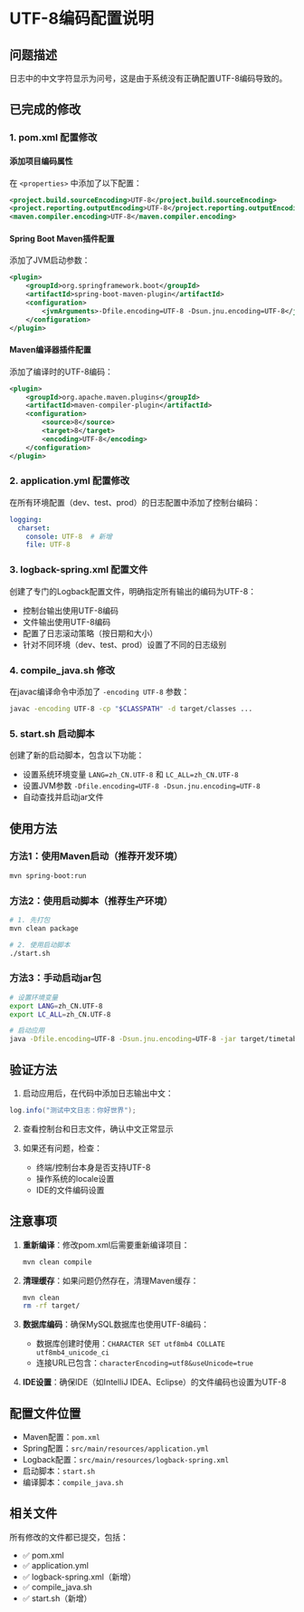 # UTF-8编码配置说明

## 问题描述
日志中的中文字符显示为问号，这是由于系统没有正确配置UTF-8编码导致的。

## 已完成的修改

### 1. pom.xml 配置修改

#### 添加项目编码属性
在 `<properties>` 中添加了以下配置：
```xml
<project.build.sourceEncoding>UTF-8</project.build.sourceEncoding>
<project.reporting.outputEncoding>UTF-8</project.reporting.outputEncoding>
<maven.compiler.encoding>UTF-8</maven.compiler.encoding>
```

#### Spring Boot Maven插件配置
添加了JVM启动参数：
```xml
<plugin>
    <groupId>org.springframework.boot</groupId>
    <artifactId>spring-boot-maven-plugin</artifactId>
    <configuration>
        <jvmArguments>-Dfile.encoding=UTF-8 -Dsun.jnu.encoding=UTF-8</jvmArguments>
    </configuration>
</plugin>
```

#### Maven编译器插件配置
添加了编译时的UTF-8编码：
```xml
<plugin>
    <groupId>org.apache.maven.plugins</groupId>
    <artifactId>maven-compiler-plugin</artifactId>
    <configuration>
        <source>8</source>
        <target>8</target>
        <encoding>UTF-8</encoding>
    </configuration>
</plugin>
```

### 2. application.yml 配置修改

在所有环境配置（dev、test、prod）的日志配置中添加了控制台编码：
```yaml
logging:
  charset:
    console: UTF-8  # 新增
    file: UTF-8
```

### 3. logback-spring.xml 配置文件

创建了专门的Logback配置文件，明确指定所有输出的编码为UTF-8：
- 控制台输出使用UTF-8编码
- 文件输出使用UTF-8编码
- 配置了日志滚动策略（按日期和大小）
- 针对不同环境（dev、test、prod）设置了不同的日志级别

### 4. compile_java.sh 修改

在javac编译命令中添加了 `-encoding UTF-8` 参数：
```bash
javac -encoding UTF-8 -cp "$CLASSPATH" -d target/classes ...
```

### 5. start.sh 启动脚本

创建了新的启动脚本，包含以下功能：
- 设置系统环境变量 `LANG=zh_CN.UTF-8` 和 `LC_ALL=zh_CN.UTF-8`
- 设置JVM参数 `-Dfile.encoding=UTF-8 -Dsun.jnu.encoding=UTF-8`
- 自动查找并启动jar文件

## 使用方法

### 方法1：使用Maven启动（推荐开发环境）
```bash
mvn spring-boot:run
```

### 方法2：使用启动脚本（推荐生产环境）
```bash
# 1. 先打包
mvn clean package

# 2. 使用启动脚本
./start.sh
```

### 方法3：手动启动jar包
```bash
# 设置环境变量
export LANG=zh_CN.UTF-8
export LC_ALL=zh_CN.UTF-8

# 启动应用
java -Dfile.encoding=UTF-8 -Dsun.jnu.encoding=UTF-8 -jar target/timetable-backend-*.jar
```

## 验证方法

1. 启动应用后，在代码中添加日志输出中文：
```java
log.info("测试中文日志：你好世界");
```

2. 查看控制台和日志文件，确认中文正常显示

3. 如果还有问题，检查：
   - 终端/控制台本身是否支持UTF-8
   - 操作系统的locale设置
   - IDE的文件编码设置

## 注意事项

1. **重新编译**：修改pom.xml后需要重新编译项目：
   ```bash
   mvn clean compile
   ```

2. **清理缓存**：如果问题仍然存在，清理Maven缓存：
   ```bash
   mvn clean
   rm -rf target/
   ```

3. **数据库编码**：确保MySQL数据库也使用UTF-8编码：
   - 数据库创建时使用：`CHARACTER SET utf8mb4 COLLATE utf8mb4_unicode_ci`
   - 连接URL已包含：`characterEncoding=utf8&useUnicode=true`

4. **IDE设置**：确保IDE（如IntelliJ IDEA、Eclipse）的文件编码也设置为UTF-8

## 配置文件位置

- Maven配置：`pom.xml`
- Spring配置：`src/main/resources/application.yml`
- Logback配置：`src/main/resources/logback-spring.xml`
- 启动脚本：`start.sh`
- 编译脚本：`compile_java.sh`

## 相关文件

所有修改的文件都已提交，包括：
- ✅ pom.xml
- ✅ application.yml
- ✅ logback-spring.xml（新增）
- ✅ compile_java.sh
- ✅ start.sh（新增）

